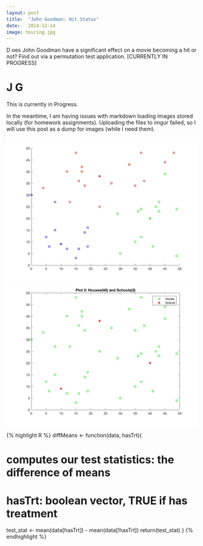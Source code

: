 ```yaml
---
layout: post
title:  "John Goodman: Hit Status"
date:   2014-12-14
image: touring.jpg
---
```


<p class="intro"><span class="dropcap">D</span> oes John Goodman have a significant effect on a movie becoming a hit or not? Find out via a permutation test application. [CURRENTLY IN PROGRESS] </p>


# J G

This is currently in Progress.

In the meantime, I am having issues with markdown loading images stored locally (for homework assignments). Uploading the files to imgur failed, so I will use this post as a dump for images (while I need them).

<img src="/images/plot1.png" />

<img src="/images/plot2.png" />




{% highlight R %}
diffMeans <- function(data, hasTrt){
  # computes our test statistics: the difference of means
  # hasTrt: boolean vector, TRUE if has treatment
  test_stat <- mean(data[hasTrt]) - mean(data[!hasTrt])
  return(test_stat)
}
{% endhighlight %}
